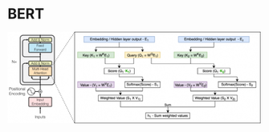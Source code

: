 # BERT

![](https://raw.githubusercontent.com/anxiang1836/FigureBed/master/img/20200225213013.png)

